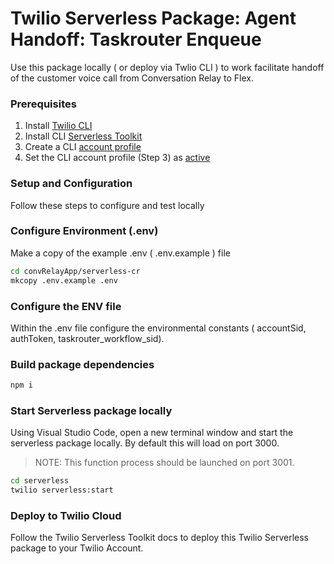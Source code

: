 
# Twilio Serverless Package: Agent Handoff: Taskrouter Enqueue

Use this package locally ( or deploy via Twlio CLI ) to work facilitate handoff of the customer voice call from Conversation Relay to Flex.

### Prerequisites

1. Install [Twilio CLI](https://www.twilio.com/docs/twilio-cli/getting-started/install)
2. Install CLI [Serverless Toolkit](https://www.twilio.com/docs/labs/serverless-toolkit/getting-started)
3. Create a CLI [account profile](https://www.twilio.com/docs/twilio-cli/general-usage/profiles)
4. Set the CLI account profile (Step 3) as [active](https://www.twilio.com/docs/twilio-cli/general-usage/profiles#set-an-active-profile)

### Setup and Configuration

Follow these steps to configure and test locally

### Configure Environment (.env)

Make a copy of the example .env ( .env.example ) file

```sh
cd convRelayApp/serverless-cr
mkcopy .env.example .env
```

### Configure the ENV file

Within the .env file configure the environmental constants ( accountSid, authToken, taskrouter_workflow_sid).

### Build package dependencies

```sh
npm i
```

### Start Serverless package locally

Using Visual Studio Code, open a new terminal window and start the serverless package locally.
By default this will load on port 3000.

> NOTE: This function process should be launched on port 3001.  

```sh
cd serverless
twilio serverless:start
```

### Deploy to Twilio Cloud
Follow the Twilio Serverless Toolkit docs to deploy this Twilio Serverless package to your
Twilio Account. 